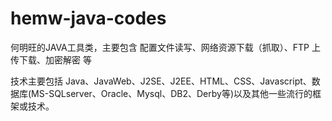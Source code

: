 # hemw-java-codes
何明旺的JAVA工具类，主要包含 配置文件读写、网络资源下载（抓取）、FTP 上传下载、加密解密 等

技术主要包括 Java、JavaWeb、J2SE、J2EE、HTML、CSS、Javascript、数据库(MS-SQLserver、Oracle、Mysql、DB2、Derby等)以及其他一些流行的框架或技术。
